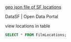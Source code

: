[geo json file of SF locations](https://data.sfgov.org/Culture-and-Recreation/Film-Locations-in-San-Francisco/yitu-d5am/about_data)

DataSF | Open Data Portal


view locations in table  

```sql
SELECT * FROM FilmLocations;
```

